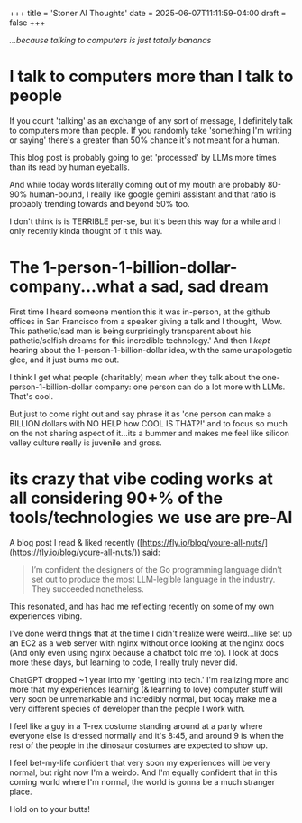+++
title = 'Stoner AI Thoughts'
date = 2025-06-07T11:11:59-04:00
draft = false
+++


*...because talking to computers is just totally bananas*


# I talk to computers more than I talk to people  
  
If you count 'talking' as an exchange of any sort of message, I definitely talk to computers more than people. If you randomly take 'something I'm writing or saying' there's a greater than 50% chance it's not meant for a human. 

This blog post is probably going to get 'processed' by LLMs more times than its read by human eyeballs. 

And while today words literally coming out of my mouth are probably 80-90% human-bound, I really like google gemini assistant and that ratio is probably trending towards and beyond 50% too.   

I don't think is is TERRIBLE per-se, but it's been this way for a while and I only recently kinda thought of it this way. 

# The 1-person-1-billion-dollar-company...what a sad, sad dream

First time I heard someone mention this it was in-person, at the github offices in San Francisco from a speaker giving a talk and I thought, 'Wow.  This pathetic/sad man is being surprisingly transparent about his pathetic/selfish dreams for this incredible technology.' And then I *kept* hearing about the 1-person-1-billion-dollar idea, with the same unapologetic glee, and it just bums me out. 

I think I get what people (charitably) mean when they talk about the one-person-1-billion-dollar company: one person can do a lot more with LLMs. That's cool. 

But just to come right out and say phrase it as 'one person can make a BILLION dollars with NO HELP how COOL IS THAT?!'  and to focus so much on the not sharing aspect of it...its a bummer and makes me feel like silicon valley culture really is juvenile and gross. 

# its crazy that vibe coding works at all considering 90+% of the tools/technologies we use are pre-AI
  
  
A blog post I read & liked recently ([https://fly.io/blog/youre-all-nuts/](https://fly.io/blog/youre-all-nuts/)) said:  
  
  
>I’m confident the designers of the Go programming language didn’t set out to produce the most LLM-legible language in the industry. They succeeded nonetheless.  
  
  
This resonated, and has had me reflecting recently on some of my own experiences vibing.  
  
I've done weird things that at the time I didn't realize were weird...like set up an EC2 as a web server with nginx without once looking at the nginx docs (And only even using nginx because a chatbot told me to). I look at docs more these days, but learning to code, I really truly never did. 
  
ChatGPT dropped ~1 year into my 'getting into tech.' I'm realizing more and more that my experiences learning (& learning to love) computer stuff will very soon be unremarkable and incredibly normal, but today make me a very different species of developer than the people I work with.  
  
I feel like a guy in a T-rex costume standing around at a party where everyone else is dressed normally and it's 8:45, and around 9 is when the rest of the people in the dinosaur costumes are expected to show up.

I feel bet-my-life confident that very soon my experiences will be very normal, but right now I'm a weirdo. And I'm equally confident that in this coming world where I'm normal, the world is gonna be a much stranger place. 

Hold on to your butts! 